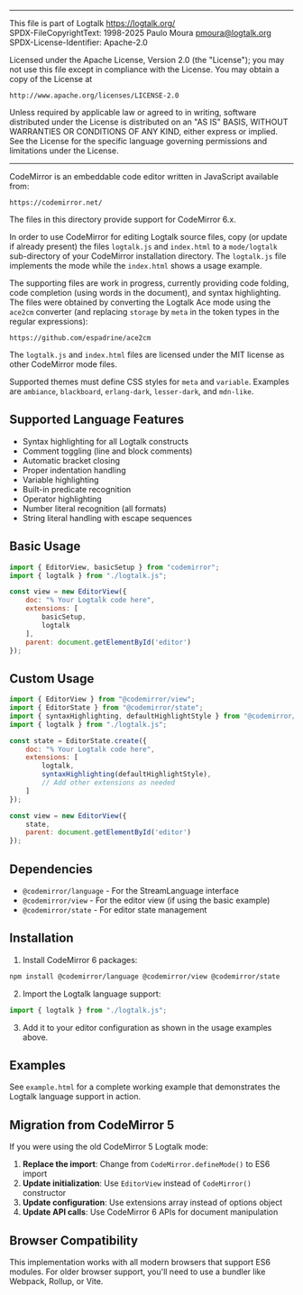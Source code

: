 ________________________________________________________________________

This file is part of Logtalk <https://logtalk.org/>  
SPDX-FileCopyrightText: 1998-2025 Paulo Moura <pmoura@logtalk.org>  
SPDX-License-Identifier: Apache-2.0

Licensed under the Apache License, Version 2.0 (the "License");
you may not use this file except in compliance with the License.
You may obtain a copy of the License at

    http://www.apache.org/licenses/LICENSE-2.0

Unless required by applicable law or agreed to in writing, software
distributed under the License is distributed on an "AS IS" BASIS,
WITHOUT WARRANTIES OR CONDITIONS OF ANY KIND, either express or implied.
See the License for the specific language governing permissions and
limitations under the License.
________________________________________________________________________


CodeMirror is an embeddable code editor written in JavaScript available from:

	https://codemirror.net/

The files in this directory provide support for CodeMirror 6.x.

In order to use CodeMirror for editing Logtalk source files, copy (or update
if already present) the files `logtalk.js` and `index.html` to a `mode/logtalk`
sub-directory of your CodeMirror installation directory. The `logtalk.js` file
implements the mode while the `index.html` shows a usage example.

The supporting files are work in progress, currently providing code folding,
code completion (using words in the document), and syntax highlighting. The
files were obtained by converting the Logtalk Ace mode using the `ace2cm`
converter (and replacing `storage` by `meta` in the token types in the regular
expressions):

	https://github.com/espadrine/ace2cm

The `logtalk.js` and `index.html` files are licensed under the MIT license
as other CodeMirror mode files.

Supported themes must define CSS styles for `meta` and `variable`. Examples
are `ambiance`, `blackboard`, `erlang-dark`, `lesser-dark`, and `mdn-like`.

Supported Language Features
---------------------------

- Syntax highlighting for all Logtalk constructs
- Comment toggling (line and block comments)
- Automatic bracket closing
- Proper indentation handling
- Variable highlighting
- Built-in predicate recognition
- Operator highlighting
- Number literal recognition (all formats)
- String literal handling with escape sequences

Basic Usage
-----------

```javascript
import { EditorView, basicSetup } from "codemirror";
import { logtalk } from "./logtalk.js";

const view = new EditorView({
    doc: "% Your Logtalk code here",
    extensions: [
        basicSetup,
        logtalk
    ],
    parent: document.getElementById('editor')
});
```

Custom Usage
------------

```javascript
import { EditorView } from "@codemirror/view";
import { EditorState } from "@codemirror/state";
import { syntaxHighlighting, defaultHighlightStyle } from "@codemirror/language";
import { logtalk } from "./logtalk.js";

const state = EditorState.create({
    doc: "% Your Logtalk code here",
    extensions: [
        logtalk,
        syntaxHighlighting(defaultHighlightStyle),
        // Add other extensions as needed
    ]
});

const view = new EditorView({
    state,
    parent: document.getElementById('editor')
});
```

Dependencies
------------

- `@codemirror/language` - For the StreamLanguage interface
- `@codemirror/view` - For the editor view (if using the basic example)
- `@codemirror/state` - For editor state management

Installation
------------

1. Install CodeMirror 6 packages:

```bash
npm install @codemirror/language @codemirror/view @codemirror/state
```

2. Import the Logtalk language support:

```javascript
import { logtalk } from "./logtalk.js";
```

3. Add it to your editor configuration as shown in the usage examples above.

Examples
--------

See `example.html` for a complete working example that demonstrates the Logtalk language support in action.

Migration from CodeMirror 5
---------------------------

If you were using the old CodeMirror 5 Logtalk mode:

1. **Replace the import**: Change from `CodeMirror.defineMode()` to ES6 import
2. **Update initialization**: Use `EditorView` instead of `CodeMirror()` constructor
3. **Update configuration**: Use extensions array instead of options object
4. **Update API calls**: Use CodeMirror 6 APIs for document manipulation

Browser Compatibility
---------------------

This implementation works with all modern browsers that support ES6 modules. For older browser support, you'll need to use a bundler like Webpack, Rollup, or Vite.
